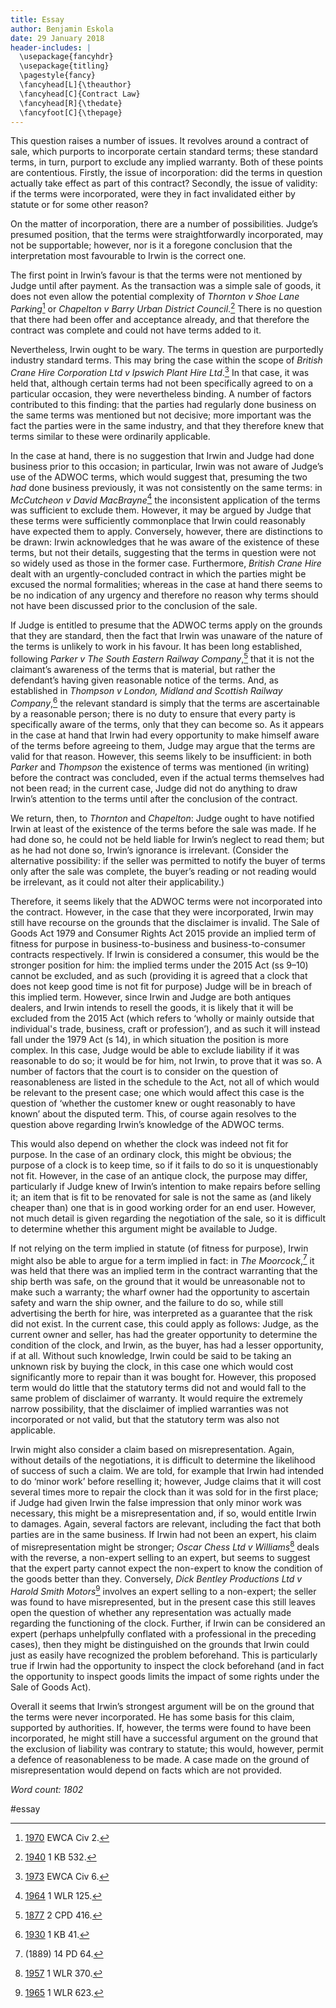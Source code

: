 ```yaml
---
title: Essay
author: Benjamin Eskola
date: 29 January 2018
header-includes: |
  \usepackage{fancyhdr}
  \usepackage{titling}
  \pagestyle{fancy}
  \fancyhead[L]{\theauthor}
  \fancyhead[C]{Contract Law}
  \fancyhead[R]{\thedate}
  \fancyfoot[C]{\thepage}
---
```


This question raises a number of issues. It revolves around a contract of sale, which purports to incorporate certain standard terms; these standard terms, in turn, purport to exclude any implied warranty. Both of these points are contentious. Firstly, the issue of incorporation: did the terms in question actually take effect as part of this contract? Secondly, the issue of validity: if the terms were incorporated, were they in fact invalidated either by statute or for some other reason?

On the matter of incorporation, there are a number of possibilities. Judge’s presumed position, that the terms were straightforwardly incorporated, may not be supportable; however, nor is it a foregone conclusion that the interpretation most favourable to Irwin is the correct one.

The first point in Irwin’s favour is that the terms were not mentioned by Judge until after payment. As the transaction was a simple sale of goods, it does not even allow the potential complexity of _Thornton v Shoe Lane Parking_[^1] or _Chapelton v Barry Urban District Council_.[^2] There is no question that there had been offer and acceptance already, and that therefore the contract was complete and could not have terms added to it.

Nevertheless, Irwin ought to be wary. The terms in question are purportedly industry standard terms. This may bring the case within the scope of _British Crane Hire Corporation Ltd v Ipswich Plant Hire Ltd_.[^3] In that case, it was held that, although certain terms had not been specifically agreed to on a particular occasion, they were nevertheless binding. A number of factors contributed to this finding: that the parties had regularly done business on the same terms was mentioned but not decisive; more important was the fact the parties were in the same industry, and that they therefore knew that terms similar to these were ordinarily applicable.

In the case at hand, there is no suggestion that Irwin and Judge had done business prior to this occasion; in particular, Irwin was not aware of Judge’s use of the ADWOC terms, which would suggest that, presuming the two _had_ done business previously, it was not consistently on the same terms: in _McCutcheon v David MacBrayne_[^4] the inconsistent application of the terms was sufficient to exclude them. However, it may be argued by Judge that these terms were sufficiently commonplace that Irwin could reasonably have expected them to apply. Conversely, however, there are distinctions to be drawn: Irwin acknowledges that he was aware of the existence of these terms, but not their details, suggesting that the terms in question were not so widely used as those in the former case. Furthermore, _British Crane Hire_ dealt with an urgently-concluded contract in which the parties might be excused the normal formalities; whereas in the case at hand there seems to be no indication of any urgency and therefore no reason why terms should not have been discussed prior to the conclusion of the sale.

If Judge is entitled to presume that the ADWOC terms apply on the grounds that they are standard, then the fact that Irwin was unaware of the nature of the terms is unlikely to work in his favour. It has been long established, following _Parker v The South Eastern Railway Company_,[^5] that it is not the claimant’s awareness of the terms that is material, but rather the defendant’s having given reasonable notice of the terms. And, as established in _Thompson v London, Midland and Scottish Railway Company_,[^6] the relevant standard is simply that the terms are ascertainable by a reasonable person; there is no duty to ensure that every party is specifically aware of the terms, only that they can become so. As it appears in the case at hand that Irwin had every opportunity to make himself aware of the terms before agreeing to them, Judge may argue that the terms are valid for that reason. However, this seems likely to be insufficient: in both _Parker_ and _Thompson_ the existence of terms was mentioned (in writing) before the contract was concluded, even if the actual terms themselves had not been read; in the current case, Judge did not do anything to draw Irwin’s attention to the terms until after the conclusion of the contract.

We return, then, to _Thornton_ and _Chapelton_: Judge ought to have notified Irwin at least of the existence of the terms before the sale was made. If he had done so, he could not be held liable for Irwin’s neglect to read them; but as he had not done so, Irwin’s ignorance is irrelevant. (Consider the alternative possibility: if the seller was permitted to notify the buyer of terms only after the sale was complete, the buyer’s reading or not reading would be irrelevant, as it could not alter their applicability.)

Therefore, it seems likely that the ADWOC terms were not incorporated into the contract. However, in the case that they were incorporated, Irwin may still have recourse on the grounds that the disclaimer is invalid. The Sale of Goods Act 1979 and Consumer Rights Act 2015 provide an implied term of fitness for purpose in business-to-business and business-to-consumer contracts respectively. If Irwin is considered a consumer, this would be the stronger position for him: the implied terms under the 2015 Act (ss 9–10) cannot be excluded, and as such (providing it is agreed that a clock that does not keep good time is not fit for purpose) Judge will be in breach of this implied term. However, since Irwin and Judge are both antiques dealers, and Irwin intends to resell the goods, it is likely that it will be excluded from the 2015 Act (which refers to ‘wholly or mainly outside that individual's trade, business, craft or profession’), and as such it will instead fall under the 1979 Act (s 14), in which situation the position is more complex. In this case, Judge would be able to exclude liability if it was reasonable to do so; it would be for him, not Irwin, to prove that it was so. A number of factors that the court is to consider on the question of reasonableness are listed in the schedule to the Act, not all of which would be relevant to the present case; one which would affect this case is the question of ‘whether the customer knew or ought reasonably to have known’ about the disputed term. This, of course again resolves to the question above regarding Irwin’s knowledge of the ADWOC terms.

This would also depend on whether the clock was indeed not fit for purpose. In the case of an ordinary clock, this might be obvious; the purpose of a clock is to keep time, so if it fails to do so it is unquestionably not fit. However, in the case of an antique clock, the purpose may differ, particularly if Judge knew of Irwin’s intention to make repairs before selling it; an item that is fit to be renovated for sale is not the same as (and likely cheaper than) one that is in good working order for an end user. However, not much detail is given regarding the negotiation of the sale, so it is difficult to determine whether this argument might be available to Judge.

If not relying on the term implied in statute (of fitness for purpose), Irwin might also be able to argue for a term implied in fact: in _The Moorcock_,[^7] it was held that there was an implied term in the contract warranting that the ship berth was safe, on the ground that it would be unreasonable not to make such a warranty; the wharf owner had the opportunity to ascertain safety and warn the ship owner, and the failure to do so, while still advertising the berth for hire, was interpreted as a guarantee that the risk did not exist. In the current case, this could apply as follows: Judge, as the current owner and seller, has had the greater opportunity to determine the condition of the clock, and Irwin, as the buyer, has had a lesser opportunity, if at all. Without such knowledge, Irwin could be said to be taking an unknown risk by buying the clock, in this case one which would cost significantly more to repair than it was bought for. However, this proposed term would do little that the statutory terms did not and would fall to the same problem of disclaimer of warranty. It would require the extremely narrow possibility, that the disclaimer of implied warranties was not incorporated or not valid, but that the statutory term was also not applicable.

Irwin might also consider a claim based on misrepresentation. Again, without details of the negotiations, it is difficult to determine the likelihood of success of such a claim. We are told, for example that Irwin had intended to do ‘minor work’ before reselling it; however, Judge claims that it will cost several times more to repair the clock than it was sold for in the first place; if Judge had given Irwin the false impression that only minor work was necessary, this might be a misrepresentation and, if so, would entitle Irwin to damages. Again, several factors are relevant, including the fact that both parties are in the same business. If Irwin had not been an expert, his claim of misrepresentation might be stronger; _Oscar Chess Ltd v Williams_[^8] deals with the reverse, a non-expert selling to an expert, but seems to suggest that the expert party cannot expect the non-expert to know the condition of the goods better than they. Conversely, _Dick Bentley Productions Ltd v Harold Smith Motors_[^9] involves an expert selling to a non-expert; the seller was found to have misrepresented, but in the present case this still leaves open the question of whether any representation was actually made regarding the functioning of the clock. Further, if Irwin can be considered an expert (perhaps unhelpfully conflated with a professional in the preceding cases), then they might be distinguished on the grounds that Irwin could just as easily have recognized the problem beforehand. This is particularly true if Irwin had the opportunity to inspect the clock beforehand (and in fact the opportunity to inspect goods limits the impact of some rights under the Sale of Goods Act).

Overall it seems that Irwin’s strongest argument will be on the ground that the terms were never incorporated. He has some basis for this claim, supported by authorities. If, however, the terms were found to have been incorporated, he might still have a successful argument on the ground that the exclusion of liability was contrary to statute; this would, however, permit a defence of reasonableness to be made. A case made on the ground of misrepresentation would depend on facts which are not provided.

_Word count: 1802_

[^1]: [1970]() EWCA Civ 2.
[^2]: [1940]() 1 KB 532.
[^3]: [1973]() EWCA Civ 6.
[^4]: [1964]() 1 WLR 125.
[^5]: [1877]() 2 CPD 416.
[^6]: [1930]() 1 KB 41.
[^7]: (1889) 14 PD 64.
[^8]: [1957]() 1 WLR 370.
[^9]: [1965]() 1 WLR 623.

#essay
